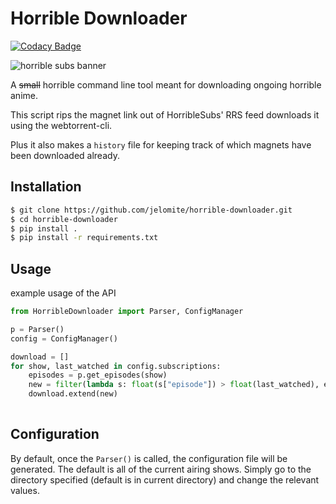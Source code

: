 Horrible Downloader
==============

[![Codacy Badge](https://api.codacy.com/project/badge/Grade/4a13ba5715f94427998e63968ea710d7)](https://app.codacy.com/app/Jelomite/horrible-downloader?utm_source=github.com&utm_medium=referral&utm_content=Jelomite/horrible-downloader&utm_campaign=Badge_Grade_Settings)

![horrible subs banner](http://horriblesubs.info/images/b/ccs_banner.jpg)

A ~~small~~ horrible command line tool meant for downloading ongoing horrible anime.

This script rips the magnet link out of HorribleSubs' RRS feed downloads it using the webtorrent-cli.

Plus it also makes a `history` file for keeping track of which magnets have been downloaded already.

## Installation
```sh
$ git clone https://github.com/jelomite/horrible-downloader.git
$ cd horrible-downloader
$ pip install .
$ pip install -r requirements.txt
```

## Usage
example usage of the API
```python
from HorribleDownloader import Parser, ConfigManager

p = Parser()
config = ConfigManager()

download = []
for show, last_watched in config.subscriptions:
    episodes = p.get_episodes(show)
    new = filter(lambda s: float(s["episode"]) > float(last_watched), episodes)
    download.extend(new)
    
```

## Configuration
By default, once the `Parser()` is called, the configuration file will be generated.
The default is all of the current airing shows. Simply go to the directory specified (default is in current directory) and change the relevant values.